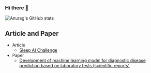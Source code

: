 ### Hi there 👋

  ![Anurag's GitHub stats](https://github-readme-stats.vercel.app/api?username=DShomin&show_icons=true&theme=dracula)

<!--
**DShomin/DShomin** is a ✨ _special_ ✨ repository because its `README.md` (this file) appears on your GitHub profile.

Here are some ideas to get you started:

- 🔭 I’m currently working on ...
- 🌱 I’m currently learning ...
- 👯 I’m looking to collaborate on ...
- 🤔 I’m looking for help with ...
- 💬 Ask me about ...
- 📫 How to reach me: ...
- 😄 Pronouns: ...
- ⚡ Fun fact: ...
-->

## Article and Paper
- Article
  - [Sleep AI Challenge](http://www.aitimes.kr/news/articleView.html?idxno=20318)
- Paper
  - [Development of machine learning model for diagnostic disease prediction based on laboratory tests (scientific reports)](https://www.nature.com/articles/s41598-021-87171-5)
